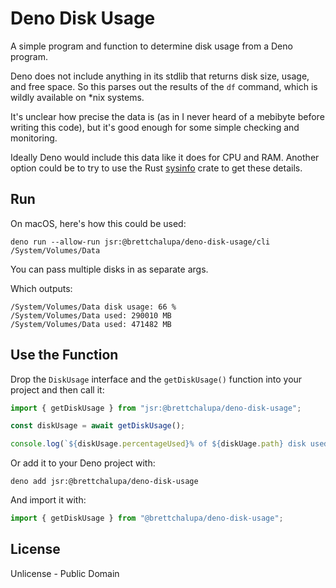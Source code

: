 # Deno Disk Usage

A simple program and function to determine disk usage from a Deno program.

Deno does not include anything in its stdlib that returns disk size, usage, and
free space. So this parses out the results of the `df` command, which is wildly
available on \*nix systems.

It's unclear how precise the data is (as in I never heard of a mebibyte before
writing this code), but it's good enough for some simple checking and
monitoring.

Ideally Deno would include this data like it does for CPU and RAM. Another
option could be to try to use the Rust
[sysinfo](https://crates.io/crates/sysinfo) crate to get these details.

## Run

On macOS, here's how this could be used:

```
deno run --allow-run jsr:@brettchalupa/deno-disk-usage/cli /System/Volumes/Data
```

You can pass multiple disks in as separate args.

Which outputs:

```console
/System/Volumes/Data disk usage: 66 %
/System/Volumes/Data used: 290010 MB
/System/Volumes/Data used: 471482 MB
```

## Use the Function

Drop the `DiskUsage` interface and the `getDiskUsage()` function into your
project and then call it:

```ts
import { getDiskUsage } from "jsr:@brettchalupa/deno-disk-usage";

const diskUsage = await getDiskUsage();

console.log(`${diskUsage.percentageUsed}% of ${diskUage.path} disk used`);
```

Or add it to your Deno project with:

```
deno add jsr:@brettchalupa/deno-disk-usage
```

And import it with:

```ts
import { getDiskUsage } from "@brettchalupa/deno-disk-usage";
```

## License

Unlicense - Public Domain
